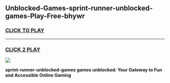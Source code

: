 
## Unblocked-Games-sprint-runner-unblocked-games-Play-Free-bhywr
<h3>
<a href="https://premium76.site?title=sprint-runner-unblocked-games&ref=10A">CLICK TO PLAY</a></h3>
<hr>

<h3>
<a href="https://premium76.site?title=sprint-runner-unblocked-games&ref=10A">CLICK 2 PLAY</a>
  
</h3>

<a href="https://premium76.site?title=sprint-runner-unblocked-games&ref=10A"><img src="https://clearcache.store/games.png"></a>


**sprint-runner-unblocked-games games unblocked: Your Gateway to Fun and Accessible Online Gaming**

